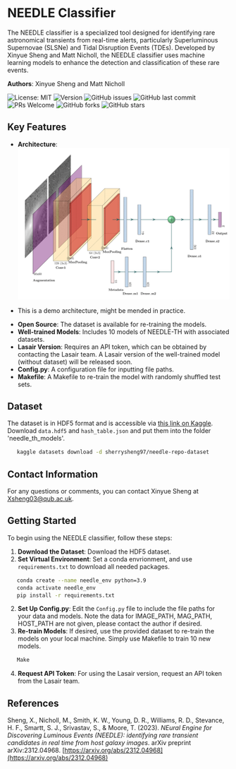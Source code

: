 # NEEDLE Classifier

The NEEDLE classifier is a specialized tool designed for identifying rare astronomical transients from real-time alerts, particularly Superluminous Supernovae (SLSNe) and Tidal Disruption Events (TDEs). Developed by Xinyue Sheng and Matt Nicholl, the NEEDLE classifier uses machine learning models to enhance the detection and classification of these rare events.

**Authors**: Xinyue Sheng and Matt Nicholl

![License: MIT](https://img.shields.io/badge/License-MIT-yellow.svg)
![Version](https://img.shields.io/github/v/release/XinyueSheng2019/NEEDLE.svg)
![GitHub issues](https://img.shields.io/github/issues/XinyueSheng2019/NEEDLE.svg)
![GitHub last commit](https://img.shields.io/github/last-commit/XinyueSheng2019/NEEDLE.svg)
![PRs Welcome](https://img.shields.io/badge/PRs-welcome-brightgreen.svg)
![GitHub forks](https://img.shields.io/github/forks/XinyueSheng2019/NEEDLE.svg)
![GitHub stars](https://img.shields.io/github/stars/XinyueSheng2019/NEEDLE.svg)


## Key Features
- **Architecture**: ![NEEDLE model](cnn_model.png) 
* This is a demo architecture, might be mended in practice.
- **Open Source**: The dataset is available for re-training the models.
- **Well-trained Models**: Includes 10 models of NEEDLE-TH with associated datasets. 
- **Lasair Version**: Requires an API token, which can be obtained by contacting the Lasair team. A Lasair version of the well-trained model (without dataset) will be released soon.
- **Config.py**: A configuration file for inputting file paths.
- **Makefile**: A Makefile to re-train the model with randomly shuffled test sets.

## Dataset

The dataset is in HDF5 format and is accessible via [this link on Kaggle](https://www.kaggle.com/datasets/sherrysheng97/needle-repo-dataset). Download `data.hdf5` and `hash_table.json` and put them into the folder 'needle_th_models'.
```sh
   kaggle datasets download -d sherrysheng97/needle-repo-dataset
```
## Contact Information

For any questions or comments, you can contact Xinyue Sheng at Xsheng03@qub.ac.uk.

## Getting Started

To begin using the NEEDLE classifier, follow these steps:

1. **Download the Dataset**: Download the HDF5 dataset.
2. **Set Virtual Environment**: Set a conda envrionment, and use `requirements.txt` to download all needed packages.
```sh
   conda create --name needle_env python=3.9
   conda activate needle_env
   pip install -r requirements.txt

```
2. **Set Up Config.py**: Edit the `Config.py` file to include the file paths for your data and models. Note the data for IMAGE_PATH, MAG_PATH, HOST_PATH are not given, please contact the author if desired.
3. **Re-train Models**: If desired, use the provided dataset to re-train the models on your local machine. Simply use Makefile to train 10 new models.
```sh
   Make
```
4. **Request API Token**: For using the Lasair version, request an API token from the Lasair team.


## References

Sheng, X., Nicholl, M., Smith, K. W., Young, D. R., Williams, R. D., Stevance, H. F., Smartt, S. J., Srivastav, S., & Moore, T. (2023). *NEural Engine for Discovering Luminous Events (NEEDLE): identifying rare transient candidates in real time from host galaxy images*. arXiv preprint arXiv:2312.04968. [https://arxiv.org/abs/2312.04968](https://arxiv.org/abs/2312.04968)